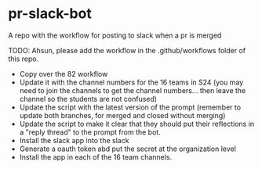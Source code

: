 # pr-slack-bot

A repo with the workflow for posting to slack when a pr is merged

TODO: Ahsun, please add the workflow in the .github/workflows folder of this repo.

* Copy over the 82 workflow
* Update it with the channel numbers for the 16 teams in S24 (you may need to join the channels to get the channel numbers... then leave the channel so the students are not confused)
* Update the script with the latest version of the prompt (remember to update both branches, for merged and closed without merging)
* Update the script to make it clear that they should put their reflections in a "reply thread" to the prompt from the bot.
* Install the slack app into the slack
* Generate a oauth token abd put the secret at the organization level
* Install the app in each of the 16 team channels.
  

